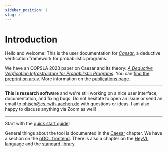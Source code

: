 ```yaml
---
sidebar_position: 1
slug: /
---
```

# Introduction

Hello and welcome!
This is the user documentation for [_Caesar_](https://github.com/Philipp15b/caesar), a deductive verification framework for probabilistic programs.

We have an OOPSLA 2023 paper on Caesar and its theory: [_A Deductive Verification Infrastructure for Probabilistic Programs_](https://doi.org/10.1145/3622870).
You can [find the preprint on arxiv](https://arxiv.org/abs/2309.07781).
More information on the [publications page](./publications.md).

---

**This is research software** and we're still working on a nice user interface, documentation, and fixing bugs.
Do not hesitate to open an issue or send an email to [phisch@cs.rwth-aachen.de](mailto:phisch@cs.rwth-aachen.de) with questions or ideas.
I am also happy to discuss anything via Zoom as well!

---

Start with the  [quick start guide](./getting-started/README.md)!

General things about the tool is documented in the [Caesar](./caesar.md) chapter.
We have a section on the [pGCL frontend](./pgcl.md).
There is also a chapter on the [HeyVL language](heyvl/) and the [standard library](stdlib/).
